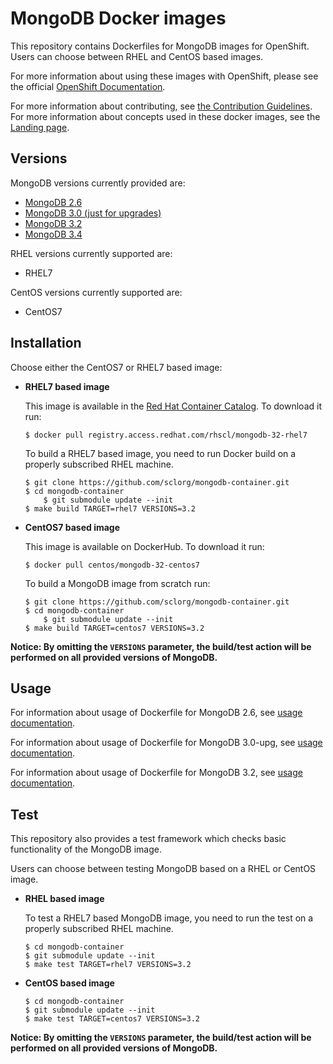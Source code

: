 MongoDB Docker images
=====================

This repository contains Dockerfiles for MongoDB images for OpenShift.
Users can choose between RHEL and CentOS based images.

For more information about using these images with OpenShift, please see the
official [OpenShift Documentation](https://docs.openshift.org/latest/using_images/db_images/mongodb.html).

For more information about contributing, see
[the Contribution Guidelines](https://github.com/sclorg/welcome/blob/master/contribution.md).
For more information about concepts used in these docker images, see the
[Landing page](https://github.com/sclorg/welcome).


Versions
---------------------------------
MongoDB versions currently provided are:
* [MongoDB 2.6](2.6)
* [MongoDB 3.0 (just for upgrades)](3.0)
* [MongoDB 3.2](3.2)
* [MongoDB 3.4](3.4)

RHEL versions currently supported are:
* RHEL7

CentOS versions currently supported are:
* CentOS7


Installation
---------------------------------
Choose either the CentOS7 or RHEL7 based image:

*  **RHEL7 based image**

	This image is available in the [Red Hat Container Catalog](https://access.redhat.com/containers#/registry.access.redhat.com/rhscl/mongodb-32-rhel7). To download it run:

	```
	$ docker pull registry.access.redhat.com/rhscl/mongodb-32-rhel7
	```

	To build a RHEL7 based image, you need to run Docker build on a properly
    subscribed RHEL machine.

	```
	$ git clone https://github.com/sclorg/mongodb-container.git
	$ cd mongodb-container
        $ git submodule update --init
	$ make build TARGET=rhel7 VERSIONS=3.2
	```

*  **CentOS7 based image**

	This image is available on DockerHub. To download it run:

	```
	$ docker pull centos/mongodb-32-centos7
	```

	To build a MongoDB image from scratch run:

	```
	$ git clone https://github.com/sclorg/mongodb-container.git
	$ cd mongodb-container
        $ git submodule update --init
	$ make build TARGET=centos7 VERSIONS=3.2
	```

**Notice: By omitting the `VERSIONS` parameter, the build/test action will be
performed on all provided versions of MongoDB.**


Usage
---------------------------------

For information about usage of Dockerfile for MongoDB 2.6,
see [usage documentation](2.6/).

For information about usage of Dockerfile for MongoDB 3.0-upg,
see [usage documentation](3.0-upg/).

For information about usage of Dockerfile for MongoDB 3.2,
see [usage documentation](3.2/).

Test
---------------------------------

This repository also provides a test framework which checks basic
functionality of the MongoDB image.

Users can choose between testing MongoDB based on a RHEL or CentOS image.

*  **RHEL based image**

    To test a RHEL7 based MongoDB image, you need to run the test on a properly
    subscribed RHEL machine.

    ```
    $ cd mongodb-container
    $ git submodule update --init
    $ make test TARGET=rhel7 VERSIONS=3.2
    ```

*  **CentOS based image**

    ```
    $ cd mongodb-container
    $ git submodule update --init
    $ make test TARGET=centos7 VERSIONS=3.2
    ```

**Notice: By omitting the `VERSIONS` parameter, the build/test action will be
performed on all provided versions of MongoDB.**
